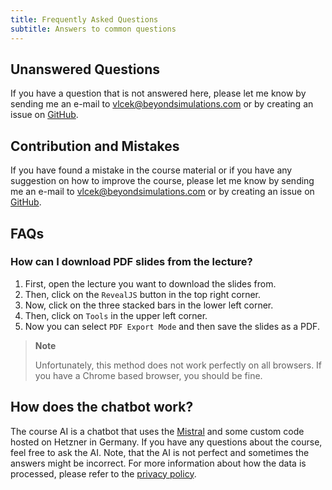```yaml
---
title: Frequently Asked Questions
subtitle: Answers to common questions
---
```



## Unanswered Questions

If you have a question that is not answered here, please let me know by sending me an e-mail to [vlcek@beyondsimulations.com](mailto:vlcek@beyondsimulations.com?subject=ProgrammingPythonKLU25) or by creating an issue on [GitHub](https://github.com/beyondsimulations/Introduction-to-Python/issues).

## Contribution and Mistakes

If you have found a mistake in the course material or if you have any suggestion on how to improve the course, please let me know by sending me an e-mail to [vlcek@beyondsimulations.com](mailto:vlcek@beyondsimulations.com?subject=ProgrammingPythonKLU25Mistake) or by creating an issue on [GitHub](https://github.com/beyondsimulations/Introduction-to-Python/issues).

## FAQs

### How can I download PDF slides from the lecture?

1.  First, open the lecture you want to download the slides from.
2.  Then, click on the `RevealJS` button in the top right corner.
3.  Now, click on the three stacked bars in the lower left corner.
4.  Then, click on `Tools` in the upper left corner.
5.  Now you can select `PDF Export Mode` and then save the slides as a PDF.

> **Note**
>
> Unfortunately, this method does not work perfectly on all browsers. If you have a Chrome based browser, you should be fine.

## How does the chatbot work?

The course AI is a chatbot that uses the [Mistral](https://mistral.ai) and some custom code hosted on Hetzner in Germany. If you have any questions about the course, feel free to ask the AI. Note, that the AI is not perfect and sometimes the answers might be incorrect. For more information about how the data is processed, please refer to the [privacy policy](privacy.qmd).
